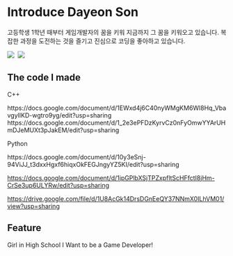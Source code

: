 # Introduce Dayeon Son 

<p>
    고등학생 1학년 때부터 게임개발자의 꿈을 키워 지금까지 그 꿈을 키워오고 있습니다. 복잡한 과정을 도전하는 것을 즐기고 진심으로 코딩을 좋아하고 있습니다.
</p>

<p>
    <img src="https://img.shields.io/badge/C-0100?style=flat-square&logoColor=blue"/>&nbsp
<img src="https://img.shields.io/badge/Python-7F52FF?style=flat-square&logo=Kotlin&logoColor=white"/>&nbsp
</p>

## The code I made
<p>
    C++
</p>
https://docs.google.com/document/d/1EWxd4j6C40nyWMgKM6Wl8Hq_VbavgylIKD-wgtro9yg/edit?usp=sharing
https://docs.google.com/document/d/1_2e3ePFDzKyrvCz0nFyOmwYYArUHmDJeMUXt3pJakEM/edit?usp=sharing

<p>
    Python
</p>
https://docs.google.com/document/d/10y3eSnj-94ViJJ_t3dxxHgxf6hiqxOkFEGJngyYZ5KI/edit?usp=sharing

https://docs.google.com/document/d/1jpGPlbXSjTPZxpfltScHFfctI8jHm-CrSe3up6ULYRw/edit?usp=sharing

https://drive.google.com/file/d/1U8AcGk14DrsDGnEeQY37NNmX0ILhVM01/view?usp=sharing

## Feature
<p>
    Girl in High School
    I Want to be a Game Developer!
</p>
